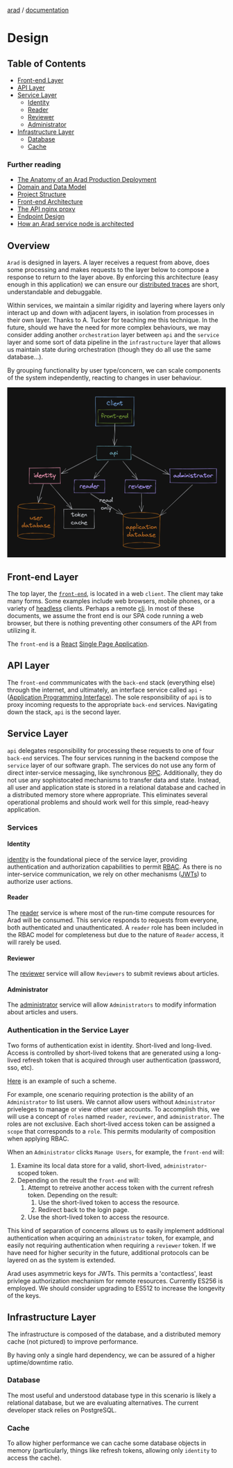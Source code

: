 [arad](../../../../) / [documentation](../)

# Design

## Table of Contents

- [Front-end Layer](#front-end-layer)
- [API Layer](#api-layer)
- [Service Layer](#service-layer)
    - [Identity](#identity)
    - [Reader](#reader)
    - [Reviewer](#reviewer)
    - [Administrator](#administrator)
- [Infrastructure Layer](#infrastructure-layer)
    - [Database](#database)
    - [Cache](#cache)

### Further reading

- [The Anatomy of an Arad Production Deployment](./deployment.md)
- [Domain and Data Model](./domain-data.md)
- [Project Structure](./project.md)
- [Front-end Architecture](./front-end.md)
- [The API nginx proxy](./api.md)
- [Endpoint Design](./endpoint.md)
- [How an Arad service node is architected](./service.md)

## Overview

`Arad` is designed in layers. A layer receives a request from above, does some processing and makes requests to the
layer below to compose a response to return to the layer above. By enforcing this architecture (easy enough in this
application) we can ensure our [distributed traces](https://en.wikipedia.org/wiki/Tracing_(software))
are short, understandable and debuggable.

Within services, we maintain a similar rigidity and layering where layers only interact up and down with adjacent
layers, in isolation from processes in their own layer. Thanks to A. Tucker for teaching me this technique. In the
future, should we have the need for more complex behaviours, we may consider adding another `orchestration` layer 
between `api` and the `service` layer and some sort of data pipeline in the `infrastructure` layer that allows us
maintain state during orchestration (though they do all use the same database...).

By grouping functionality by user type/concern, we can scale components of the system independently, reacting to
changes in user behaviour.

![Arad](./assets/arad-simple.png)

## Front-end Layer
The top layer, the [`front-end`](https://en.wikipedia.org/wiki/Frontend_and_backend), is located in a web `client`. The
client may take many forms. Some examples include web browsers, mobile phones, or a variety of
[headless](https://en.wikipedia.org/wiki/Headless_computer) clients. Perhaps a remote [cli](https://en.wikipedia.org/wiki/Command-line_interface).
In most of these documents, we assume the front end is our SPA code running a web browser, but there is nothing
preventing other consumers of the API from utilizing it.

The `front-end` is a [React](https://reactjs.org/) [Single Page Application](https://en.wikipedia.org/wiki/Single-page_application).

## API Layer
The `front-end` commmunicates with the `back-end` stack (everything else) through the internet, and ultimately, an
interface service called `api` - ([Application Programming Interface](https://en.wikipedia.org/wiki/API)). The sole
responsibility of `api` is to proxy incoming requests to the appropriate `back-end` services. Navigating down the stack,
`api` is the second layer.

## Service Layer
`api` delegates responsibility for processing these requests to one of four `back-end` services. The four services
running in the backend compose the `service` layer of our software graph. The services do not use any form of
direct inter-service messaging, like synchronous [RPC](https://en.wikipedia.org/wiki/Remote_procedure_call).
Additionally, they do not use any sophistocated mechanisms to transfer data and state. Instead, all user and
application state is stored in a relational database and cached in a distributed memory store where appropriate. This
eliminates several operational problems and should work well for this simple, read-heavy application.

### Services

#### Identity
[identity](./services/identity.md) is the foundational piece of the service layer, providing authentication and
authorization capabilities to permit [RBAC](https://en.wikipedia.org/wiki/Role-based_access_control). As there is no
inter-service communication, we rely on other mechanisms ([JWTs](#authentication-in-the-service-layer)) to authorize
user actions.

#### Reader

The [reader](./services/reader.md) service is where most of the run-time compute resources for Arad will be consumed.
This service responds to requests from everyone, both authenticated and unauthenticated. A `reader` role has been
included in the RBAC model for completeness but due to the nature of `Reader` access, it will rarely be used.

#### Reviewer

The [reviewer](./services/reviewer.md) service will allow `Reviewers` to submit reviews about articles.

#### Administrator

The [administrator](./services/administrator.md) service will allow `Administrators` to modify information about
articles and users.

### Authentication in the Service Layer
Two forms of authentication exist in identity. Short-lived and long-lived. Access is controlled by short-lived tokens
that are generated using a long-lived refresh token that is acquired through user authentication (password, sso, etc).

[Here](https://www.oauth.com/oauth2-servers/making-authenticated-requests/refreshing-an-access-token/) is an example of
such a scheme.

For example, one scenario requiring protection is the ability of an `Administrator` to list users. We cannot allow
users without `Administrator` priveleges to manage or view other user accounts. To accomplish this, we will use a
concept of `roles` named `reader`, `reviewer`, and `administrator`. The roles are not exclusive. Each short-lived access
token can be assigned a `scope` that corresponds to a `role`. This permits modularity of composition when applying RBAC.

When an `Administrator` clicks `Manage Users`, for example, the `front-end` will:
1. Examine its local data store for a valid, short-lived, `administrator`-scoped token.
1. Depending on the result the `front-end` will:
    1. Attempt to retreive another access token with the current refresh token. Depending on the result:
        1. Use the short-lived token to access the resource.
        1. Redirect back to the login page.
    1. Use the short-lived token to access the resource.

This kind of separation of concerns allows us to easily implement additional authentication when acquiring an
`administrator` token, for example, and easily not requiring authentication when requiring a `reviewer` token. If we
have need for higher security in the future, additional protocols can be layered on as the system is extended.

Arad uses asymmetric keys for JWTs. This permits a 'contactless', least privlege authorization mechanism for remote
resources. Currently ES256 is employed. We should consider upgrading to ES512 to increase the longevity of the keys.

## Infrastructure Layer

The infrastructure is composed of the database, and a distributed memory cache (not pictured) to improve performance.

By having only a single hard dependency, we can be assured of a higher uptime/downtime ratio.

### Database

The most useful and understood database type in this scenario is likely a relational database, but we are evaluating
alternatives. The current developer stack relies on PostgreSQL.

### Cache

To allow higher performance we can cache some database objects in memory (particularly, things like refresh tokens,
allowing only `identity` to access the cache).
